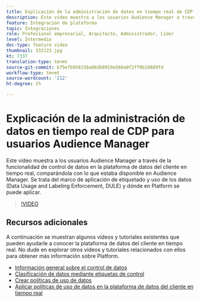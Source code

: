 ```yaml
---
title: Explicación de la administración de datos en tiempo real de CDP para usuarios Audience Manager
description: Este vídeo muestra a los usuarios Audience Manager a través de la funcionalidad de control de datos en la plataforma de datos del cliente en tiempo real, comparándola con lo que estaba disponible en Audience Manager. Se trata del marco de aplicación de etiquetado y uso de los datos (Data Usage and Labeling Enforcement, DULE) y dónde en Platform se puede aplicar.
feature: Integración de plataforma
topic: Integraciones
role: Profesional empresarial, Arquitecto, Administrador, Líder
level: Intermedio
doc-type: feature video
thumbnail: 332123.jpg
kt: 7337
translation-type: tm+mt
source-git-commit: b75efb956338a06db8919a568a0f2ff0b28889fd
workflow-type: tm+mt
source-wordcount: '212'
ht-degree: 1%

---
```



# Explicación de la administración de datos en tiempo real de CDP para usuarios Audience Manager

Este vídeo muestra a los usuarios Audience Manager a través de la funcionalidad de control de datos en la plataforma de datos del cliente en tiempo real, comparándola con lo que estaba disponible en Audience Manager. Se trata del marco de aplicación de etiquetado y uso de los datos (Data Usage and Labeling Enforcement, DULE) y dónde en Platform se puede aplicar.

>[!VIDEO](https://video.tv.adobe.com/v/332123/?quality=12&learn=on)

## Recursos adicionales

A continuación se muestran algunos vídeos y tutoriales existentes que pueden ayudarle a conocer la plataforma de datos del cliente en tiempo real. No dude en explorar otros vídeos y tutoriales relacionados con ellos para obtener más información sobre Platform.

* [Información general sobre el control de datos](https://experienceleague.adobe.com/docs/platform-learn/tutorials/data-governance/understanding-data-governance.html?lang=en#data-governance)
* [Clasificación de datos mediante etiquetas de control](https://experienceleague.adobe.com/docs/platform-learn/tutorials/data-governance/classify-data-using-governance-labels.html?lang=en#data-governance)
* [Crear políticas de uso de datos](https://experienceleague.adobe.com/docs/platform-learn/tutorials/data-governance/create-data-usage-policies.html?lang=en#data-governance)
* [Aplicar políticas de uso de datos en la plataforma de datos del cliente en tiempo real](https://experienceleague.adobe.com/docs/platform-learn/tutorials/data-governance/enforce-data-usage-policies-in-real-time-cdp.html?lang=en#data-governance)
